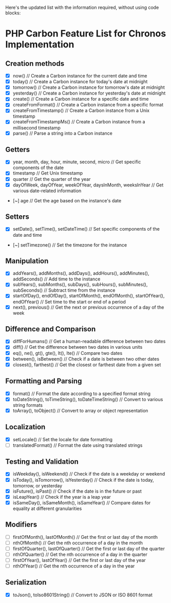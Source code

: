 Here's the updated list with the information required, without using code blocks:

# PHP Carbon Feature List for Chronos Implementation

## Creation methods
- [x] now() // Create a Carbon instance for the current date and time
- [x] today() // Create a Carbon instance for today's date at midnight
- [x] tomorrow() // Create a Carbon instance for tomorrow's date at midnight
- [x] yesterday() // Create a Carbon instance for yesterday's date at midnight
- [x] create() // Create a Carbon instance for a specific date and time
- [x] createFromFormat() // Create a Carbon instance from a specific format
- [x] createFromTimestamp() // Create a Carbon instance from a Unix timestamp
- [x] createFromTimestampMs() // Create a Carbon instance from a millisecond timestamp
- [x] parse() // Parse a string into a Carbon instance

## Getters
- [x] year, month, day, hour, minute, second, micro // Get specific components of the date
- [x] timestamp // Get Unix timestamp
- [x] quarter // Get the quarter of the year
- [x] dayOfWeek, dayOfYear, weekOfYear, daysInMonth, weeksInYear // Get various date-related information
- [~] age // Get the age based on the instance's date

## Setters
- [x] setDate(), setTime(), setDateTime() // Set specific components of the date and time
- [~] setTimezone() // Set the timezone for the instance

## Manipulation
- [x] addYears(), addMonths(), addDays(), addHours(), addMinutes(), addSeconds() // Add time to the instance
- [x] subYears(), subMonths(), subDays(), subHours(), subMinutes(), subSeconds() // Subtract time from the instance
- [x] startOfDay(), endOfDay(), startOfMonth(), endOfMonth(), startOfYear(), endOfYear() // Set time to the start or end of a period
- [x] next(), previous() // Get the next or previous occurrence of a day of the week

## Difference and Comparison
- [x] diffForHumans() // Get a human-readable difference between two dates
- [x] diff() // Get the difference between two dates in various units
- [x] eq(), ne(), gt(), gte(), lt(), lte() // Compare two dates
- [x] between(), isBetween() // Check if a date is between two other dates
- [x] closest(), farthest() // Get the closest or farthest date from a given set

## Formatting and Parsing
- [x] format() // Format the date according to a specified format string
- [x] toDateString(), toTimeString(), toDateTimeString() // Convert to various string formats
- [x] toArray(), toObject() // Convert to array or object representation

## Localization
- [x] setLocale() // Set the locale for date formatting
- [ ] translatedFormat() // Format the date using translated strings

## Testing and Validation
- [x] isWeekday(), isWeekend() // Check if the date is a weekday or weekend
- [x] isToday(), isTomorrow(), isYesterday() // Check if the date is today, tomorrow, or yesterday
- [x] isFuture(), isPast() // Check if the date is in the future or past
- [x] isLeapYear() // Check if the year is a leap year
- [x] isSameDay(), isSameMonth(), isSameYear() // Compare dates for equality at different granularities

## Modifiers
- [ ] firstOfMonth(), lastOfMonth() // Get the first or last day of the month
- [ ] nthOfMonth() // Get the nth occurrence of a day in the month
- [ ] firstOfQuarter(), lastOfQuarter() // Get the first or last day of the quarter
- [ ] nthOfQuarter() // Get the nth occurrence of a day in the quarter
- [ ] firstOfYear(), lastOfYear() // Get the first or last day of the year
- [ ] nthOfYear() // Get the nth occurrence of a day in the year

## Serialization
- [x] toJson(), toIso8601String() // Convert to JSON or ISO 8601 format